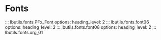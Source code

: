# Fonts

::: lbutils.fonts.PFx_Font
    options:
        heading_level: 2
::: lbutils.fonts.font06
    options:
        heading_level: 2
::: lbutils.fonts.font08
    options:
        heading_level: 2
::: lbutils.fonts.org_01
